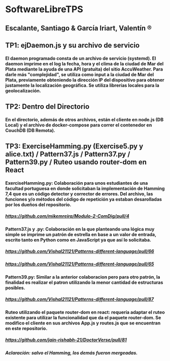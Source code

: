 # SoftwareLibreTPS
## Escalante, Santiago & García Iriart, Valentín ®
## TP1: ejDaemon.js y su archivo de servicio
#### El daemon programado consta de un archivo de servicio (systemd). El daemon imprime en el log la fecha, hora y el clima de la ciudad de Mar del Plata mediante la ayuda de una API (gratuita) del sitio AccuWeather. Para darle más "complejidad", se utiliza como input a la ciudad de Mar del Plata, previamente obteniendo la dirección IP del dispositivo para obtener justamente la localización geográfica. Se utiliza librerías locales para la geolocalización.

## TP2: Dentro del Directorio
#### En el directorio, además de otros archivos, están el cliente en node.js (DB Local) y el archivo de docker-compose para correr el contenedor en CouchDB (DB Remota).

## TP3: ExerciseHamming.py (Exercise5.py y alice.txt) / Pattern37.js / Pattern37.py / Pattern39.py / Ruteo usando router-dom en React
#### ExerciseHamming.py: Colaboración para unos estudiantes de una facultad portuguesa en donde solicitaban la implementación de Hamming 7,4 que es un código detector y corrector de errores. Del archivo, las funciones y/o métodos del código de repetición ya estaban desarolladas por los dueños del repositorio.
##### https://github.com/mikemreira/Modulo-2-ComDig/pull/4 
#### Pattern37.js y .py: Colaboración en la que planteando una lógica muy simple se imprime un patrón de estrella en base a un valor de entrada, escrito tanto en Python como en JavaScript ya que así lo solicitaba.
##### https://github.com/Vishal21121/Patterns-different-language/pull/66 
##### https://github.com/Vishal21121/Patterns-different-language/pull/65
#### Pattern39.py: Similar a la anterior colaboracion pero para otro patrón, la finalidad es realizar el patron utilizando la menor cantidad de estructuras posibles.
##### https://github.com/Vishal21121/Patterns-different-language/pull/87
#### Ruteo utilizando el paquete router-dom en react: requería adaptar el ruteo existente para utilizar la funcionalidad que da el paquete router-dom. Se modifico el cliente en sus archivos App.js y routes.js que se encuentran en este repositorio.
##### https://github.com/jain-rishabh-21/DoctorVerse/pull/81
##### Aclaración: salvo el Hamming, los demás fueron mergeadas.
